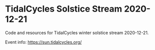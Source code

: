 # TidalCycles Solstice Stream 2020-12-21

Code and resources for TidalCycles winter solstice
stream 2020-12-21.

Event info: https://sun.tidalcycles.org/
